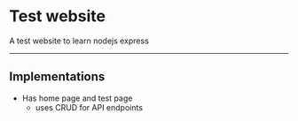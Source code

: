 # Test website

A test website to learn nodejs express

---

## Implementations

- Has home page and test page
    - uses CRUD for API endpoints 